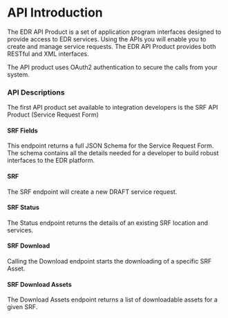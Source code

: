 # API Introduction

The EDR API Product is a set of application program interfaces designed to provide access to EDR services. Using the APIs you will enable you to create and manage service requests. The EDR API Product provides both RESTful and XML interfaces.

The API product uses OAuth2 authentication to secure the calls from your system.

### API Descriptions

The first API product set available to integration developers is the SRF API Product (Service Request Form)

#### SRF Fields

This endpoint returns a full JSON Schema for the Service Request Form. The schema contains all the details needed for a developer to build robust interfaces to the EDR platform.

#### SRF

The SRF endpoint will create a new DRAFT service request.

#### SRF Status

The Status endpoint returns the details of an existing SRF location and services.

#### SRF Download

Calling the Download endpoint starts the downloading of a specific SRF Asset.

#### SRF Download Assets

The Download Assets endpoint returns a list of downloadable assets for a given SRF.
